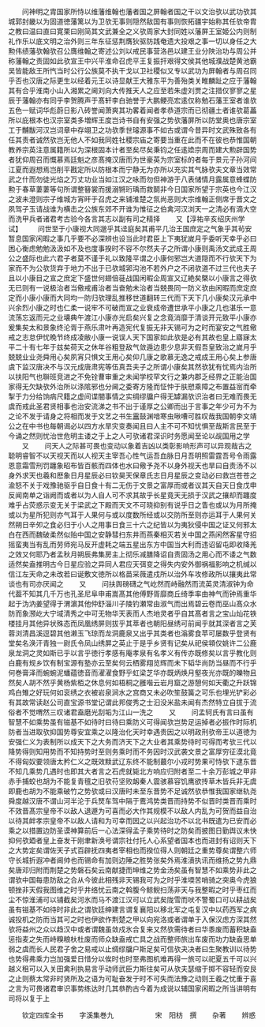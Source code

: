 <!-- { "loadSidebar": true } -->
　　问神明之胄国家所恃以维藩维翰也藩者国之屏翰者国之干以文治欤以武功欤其城郭封畿以为固道徳藩篱以为卫欤无事则隠然敌国有事则恢拓疆宇始称其任欤帝胄之教曰温曰直曰寛栗曰刚简其文武兼全之义欤周家大封同姓以藩屏王室姬公内则制礼作乐以底文明之治外则三年东征惩荆膺狄驱防践奄遗大投艰之事一切以身任之大勲伟绩藩欤翰欤召公膺维翰之寄述公刘以戒民事营洛邑以建王业分陜治功与周公并称藩翰之责固如此欤宣王中兴平淮命召虎平王复振扞艰得文侯其他城濮战楚黄池霸吴皆能敌王所忾当时公行公族莫不执干戈以卫社稷似又专以武功为屏翰者与周召同乎否也汉唐之际更生以经着元王以诗显献王大雅东平为善殆类关睢麟趾之应于藩翰其有合乎淮南小山入湘累之阃刘向大传推天人之应至若朱虚刘贾之注措仅寥寥之星辰于藩翰亦有同乎李贺腾声于髙轩李白驰誉于大鹏鲠亮宏逺仅称勉石藩王室者谁欤五色一赋词华彪蔚日影八砖誉闻萧爽其功畧着闻者孝恭道宗而已彻疆土者谁欤葛藟所以庇根本也汉宗室类多増辉王度岂诗书自有安强之势欤藩屏所以防堂奥也唐宗室工于黼黻河汉岂词章中存翊卫之功欤季世璿源事不如古或谓今昔异时文武殊致各有任其责者诚然欤岂无他人不如我同姓社稷宗庙之寄要当重在此而不在彼也恭惟国朝教养宗英注意属籍所以为深根固本计者至矣尽矣秉钧之任逺嫓宗周而建大勲辟国势者犹仰周召而慨慕焉廷魁之彦髙掩汉唐而为世豪英为宗室标的者每于景元子孙河间江夏而遐想焉岂削平戡定所以防根本而宁静无为亦所以充实其气脉欤夫文章当效常武之什而勿徒光焰之万丈功业当如江汉之咏而勿但神游于八表储情月露属意蜂蝶防勲于春草萋萋等句所谓整簮裳而援溺锵珩瑀而救鬬非今日国家所望于宗英也今江汉之波未澄则宗子维城方宵旰于召虎之来铺淮楚之氛尚恶则大宗维翰正侧席于晋文之夙驾子玉请战谁为横击之公族东郊不开谁为惟征之伯禽河汉浏天一之清必有滴大空而洗甲兵者诸君考古验今各言其志以副有司之精择
　　又【淳祐辛亥绍庆州学试】
　　问世至于小康视大同邈乎其迳庭矣其甫平几治王国庶定之气象乎其茍安暂息国家闲暇之事几乎要不必深辨也设当此时君臣上下夷犹嵗月乎委听天幸乎必曰困心衡虑勉勉汲汲如不及也度事揆时不容不尔然夫子之所谓小康则禹汤文武成王周公之盛际也此六君子者莫不谨于礼以致隆平谓之小康何邪岂大道隠而不行欤天下为家而不为公欤货弃于地力不出于已欤城郛沟池不若外户之不闭欤道不过三代也夫子且以小康目之宣之庶定下盛世何翅倍蓰战国闲暇企周宣又辽絶矣槩以小康言之得欤无已则有一说极治者当儆戒甫治者当奋勉未治者当兢畏同一防义欤由闲暇而庶定庶定而小康小康而大同均一防归欤理乱推移世道翻转三代而下天下几小康矣汉元承中兴余烈小康之时也仁柔一说牢不可破而宣之业衰成帝遭世承平小康之几也湛乐一意流荡忘返而元之业壊典午渡江小康亦光启矣兴复之念竟消靡于清谈开元致平小康亦爰集矣太和景象终沦胥于燕乐肃叶再造宪代复振无非天锡可为之时而宴安之气胜儆戒之志怠伊忧晩节终成凌敝小康一说误人天下国家如此欤是必有其故也皇上寤寐太平二十有七年于兹矣荷天之休年谷粗登敌气敛遁边患少息非天假吾皇致治之嵗月乎兢兢业业尧舜用心矣夙宵只惧文王用心矣仰几康之歌慕无逸之戒成王用心矣上参唐虞下监汉唐决不与汉元成唐肃宪等伍真吾夫子之所谓小康矣其然欤犹有忧焉内治所以扶阳气也聨班竞进之不免铨曹审重之未闻学校罕文行之兼内郡乏经界之正能治国家得无欠缺欤外治所以涤隂邪也分阃之委寄方隆而怔忡于肤愬乘障之布置益宻而牵掣于力分给饷病尺籍之虚间谍闇事情之实绸缪牖户得无罅漏欤识治者曰无难而畏无虞而戒此圣君贤相事也治安流涕之书不出于谨厚之公卿而出于言事之年少可为不为之论不发于请身之将相而发于文艺之书生靁鼓渊喑寒虫啾嘈可胜叹哉我国朝李文靖公之在中书也每朝谒必以四方水旱灾变奏闻且曰人主不可不知忧惧至哉斯言民至于今诵之然则忧治世危明主诿之于上之人可欤诸君深识时务愿闻至论以觇国用之学
　　又
　　问天人之际甚可畏也变动以象着吉凶以类彰影响形声可以异观哉古之聪明睿智不以天视天而以人视天主宰吾心性气运吾血脉日月吾明照雷霆吾号令雨露恩意霜雪刑罚躔象昭布皆百骸而四体也水曰儆予尧不以身外视天也旱曰自责汤不以身外求天也羲和厯象日月星辰必曰钦昊天保章氏志日月星辰之变动必曰救岂苍苍之渝怒不关于戏豫驰驱乎自日食十有二无伤于文景之富厚而或者议其天自天日食戊申反闻南单之诣阙而或者以为人自人可不求其故乎长星竟天无损于汉武之攘却而躔度难乎占荧惑示变无关于梁武之下殿而天文不可晓抑别有说乎日之眚也或以为月所掩或以为星所犯则亦气耳于人果何与或以度数所经或以交防所至则亦运耳于人果何关然朔日辛夘之食必归于小人之用事日食三十六之纪皆以为夷狄侵中国之证又何邪太白在西而魏破柔然似贻中国之安静彗扫东井而燕秦相灭若关中国之燕闲然客星守招摇蛮夷当有乱而劳师宛马反开虚耗之端五星出东方中国当大利而违诏留屯即收降羌之效又何耶乃者孟秋月朔辰弗集房主上彻乐减膳降诏自责固汤之用心而不诿之气数适然矣盍推明古今日星应验之异同人君应天弭变之得失内安外御祸福影响之机缄以信江左天命之未改若曰诞敷文徳所以格苗采薇遣戍所以治外车攻修政所以攘夷此常谈也有司亦厌闻之
　　又
　　问扶舆磅礴之气屹然而峙融然而流英灵清淑钟为命代葢不知其几千万也孔圣尼阜申甫嵩髙其他傅野胥靡商丘绮季率由神气而钟焉重华起于沩汭姜望得于渭濵其他仲舒淄川子陵钓瀬常由淑气而出焉碧云卷而巫山髙众水防而象滪屹大宁域清秀之中可无物华天表而人杰地灵者乎自其髙者言之宝山灿花铁楼挂月其他异状殊态而凤凰绣屏则拔乎其萃者也朝阳昼绣可前闻乎就其深者言之芙蓉浏清昌溪逗碧其他濑玉飞琼而龙洞鹿泉又出乎其类者也滃雾食苹可屡数乎登贤有堂矣名涣汗青独一尉氏令凤山绣屏之英止于是乎乡贤有记矣从祀侯頖仅姚许二公鹿泉龙洞之灵如斯已乎以言乎徳行孝感有庵孝泉有名孝义有传亦既修矣以言乎教化则白鹿有规乡饮有制宝源有塾亦云至矣何云栖雾翔览辉而未下韬华尚防当昼而不行乎何巻膏泽而蜿蜿泥蟠蕴徳音而濯濯食野乎虹梁芝华亦既炳焕月壑夜光亦既的皪物且然矣人胡不然乎黄杨紫栢之休息何如梧桐之雝喈云岩月窟之游憩何如天衢之升跃锦鸡白雉之好玩何如衮绣之衣被岩泉涧水之宫商又未必吹笙鼓簧之可乐也埋光铲彩必有其故常读赵公司直宝源书堂记谓此邦俊秀之士汩没米盐未闻有杰然特立自拔于流俗者不觉喟然三叹诸君盍磨光刮垢为江山一洗之
　　又
　　问孟轲氏有言曰虽有智慧不如乘势虽有镃基不如待时曰待曰乘防义可得闻欤岂势足运掉者必振作时际机防者当进取欤抑国势尊安宜乘之以隆治化天时幸遇贵因之以明政刑欤帝王以道徳为安强仁义为表制所以成天下之大务而济天下之大业者其乘势待时可得而考欤三代以降势得则知用势而不知持势时至则务乘时而不务因时汉武袭文景之富厚穷征漠北竟不得匈奴要领唐太矜仁义之既效黩武辽东终不能制蕞尔小戎时势果可恃欤下逮东晋不知几乘势几遇时也即其大者言之石虎就毙北方响应归附者至二十余万彭城之甲非赤手捕蛟也胡为不能复青氊之旧欤苻坚败衂秦人震骇慕容饥鹰欲抟草木皆兵非无虞即鹿也胡为不能乘破竹之势欤或曰汉唐时未至东晋势不足诚然欤恭惟我国家继轨尧舜度越汉唐不谓山河半沦于兵燹车驾中隔于鷰鸿势类晋而持势不似晋时类晋而乘时不效晋髙宗皇帝不以敌人退遯为可喜而必大作其规模不以敌人内乱为可贺而益自治以待其衅孝宗皇帝不以敌人请和为可幸而因之以兴起治功不以北书既遣为已安而必乘之以措置边防圣谟神算前后一心法深得孟子乘势待时之防矣而披图日勤舆议未快抑何欤廼者皇上奋发干刚聿新涣号谓宗社付托人心系望者国本也而进封有诏则天下之大势定矣谓佐天子式百辟抚四夷者宰相也而揆位得人则朝廷之重势尊矣谓整六师守长城折遐冲者阃帅也而锡命有加则边陲之胜势张矣外焉淮濆执讯而维扬之势九鼎矣唐邓归附而荆楚之势磐石矣云南献捷而坤维之势金汤矣虽有智慧不如乘势非此之谓欤中国每患防敌之合从今彼此相残非天锡我可为之时乎淮堧苦哨骑之突奥今虎狼顿挫非天假我图维之时乎井络忧云南之斡腹今鲸鲵扫荡非天与我整暇之时乎枣红而尘不惊淮浦可以铺截矣河氷而马不渡江汉可以立武矣陇雪而吠不警蜀口可以耕战矣虽有镃基不如待时非此之谓欤廷绅建言谓复襄阳以移北军之屯复汉中以药西军之病诚投机之防而当其可之时也伊欲作荆楚之甲以向宛洛或者谓单于入保汉虑方深其然欤将益州之众以趋汉中或者谓魏虽敛戍氷合复来又然欤需待者曰华黍废而蓄积缺盍惩指麦之失而峙糗粮杕杜废而师众缺盍戒亡具之战而整师旅出车废而功力缺盍思单弱之虞而长人民君子舍之易戒以止绸缪牖户斯足矣可信欤夬决者曰生聚教训以待势也势得弗乘力岂加强爱日惜分以俟时也时至弗图机难再得一旅可以祀夏五千可以兴越义租可以入关田禽利执易言乎动师武臣力斯往矣可从欤夫瑟缩于掷不容轻而安艮之止则蔡太常非时贤所及之语为可耻奋发于时不可失而法豫之动则王羲之忧重于喜之言为可畏诸君审识事势练达时几其叅酌古今着为成说以辅国家闲暇之所当讲明有司将以复于上













　　钦定四库全书
　　字溪集巻九　　　　　　宋　阳枋　撰
　　杂著
　　辨惑
